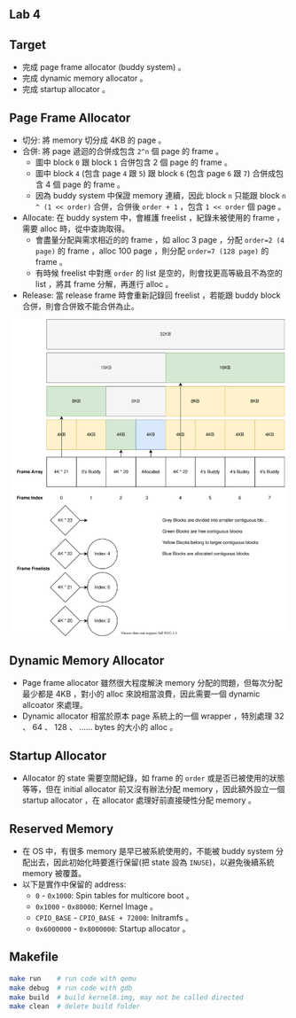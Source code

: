Lab 4
---

## Target
- 完成 page frame allocator (buddy system) 。
- 完成 dynamic memory allocator 。
- 完成 startup allocator 。

## Page Frame Allocator
- 切分: 將 memory 切分成 4KB 的 page 。
- 合併: 將 page 遞迴的合併成包含 `2^n` 個 page 的 frame 。
  - 圖中 block `0` 跟 block `1` 合併包含 2 個 page 的 frame 。
  - 圖中 block `4` (包含 page `4` 跟 `5`) 跟 block `6` (包含 page `6` 跟 `7`) 合併成包含 4 個 page 的 frame 。
  - 因為 buddy system 中保證 memory 連續，因此 block `n` 只能跟 block `n ^ (1 << order)` 合併，合併後 `order + 1` ，包含 `1 << order` 個 page 。
- Allocate: 在 buddy system 中，會維護 freelist ，紀錄未被使用的 frame ，需要 alloc 時，從中查詢取得。
  - 會盡量分配與需求相近的的 frame ，如 alloc 3 page ，分配 `order=2 (4 page)` 的 frame ，alloc 100 page ，則分配 `order=7 (128 page)` 的 frame 。
  - 有時候 freelist 中對應 `order` 的 list 是空的，則會找更高等級且不為空的 list ，將其 frame 分解，再進行 alloc 。
- Release: 當 release frame 時會重新記錄回 freelist ，若能跟 buddy block 合併，則會合併致不能合併為止。

![](imgs/buddy.svg)

## Dynamic Memory Allocator
- Page frame allocator 雖然很大程度解決 memory 分配的問題，但每次分配最少都是 4KB ，對小的 alloc 來說相當浪費，因此需要一個 dynamic allcoator 來處理。
- Dynamic allocator 相當於原本 page 系統上的一個 wrapper ，特別處理 32 、 64 、 128 、 ...... bytes 的大小的 alloc 。

## Startup Allocator
- Allocator 的 state 需要空間紀錄，如 frame 的 `order` 或是否已被使用的狀態等等，但在 initial allocator 前又沒有辦法分配 memory ，因此額外設立一個 startup allocator ，在 allocator 處理好前直接硬性分配 memory 。

## Reserved Memory
- 在 OS 中，有很多 memory 是早已被系統使用的，不能被 buddy system 分配出去，因此初始化時要進行保留(把 state 設為 `INUSE`)，以避免後續系統 memory 被覆蓋。
- 以下是實作中保留的 address:
  - `0` - `0x1000`: Spin tables for multicore boot 。
  - `0x1000` - `0x80000`: Kernel Image 。
  - `CPIO_BASE` - `CPIO_BASE + 72000`: Initramfs 。
  - `0x6000000` - `0x8000000`: Startup allocator 。

## Makefile
```sh
make run    # run code with qemu
make debug  # run code with gdb
make build  # build kernel8.img, may not be called directed
make clean  # delete build folder
```
